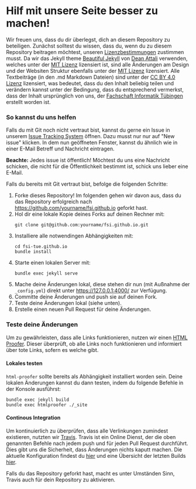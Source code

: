 # Hilf mit unsere Seite besser zu machen!

Wir freuen uns, dass du dir überlegst, dich an diesem Repository zu beteiligen.
Zunächst solltest du wissen, dass du, wenn du zu diesem Repository beitragen
möchtest, unseren
[Lizenzbestimmungen](/LICENSE.txt)
zustimmen musst. Da wir das Jekyll theme [Beautiful Jekyll](https://github.com/daattali/beautiful-jekyll) von [Dean Attali](https://deanattali.com) verwenden, welches unter der [MIT Lizenz](https://opensource.org/licenses/MIT) lizensiert ist, sind alle Änderungen am Design und der Websiten Struktur ebenfalls unter der [MIT Lizenz](https://opensource.org/licenses/MIT) lizensiert. Alle Textbeiträge (in den .md Markdown Dateien) sind unter der
[CC BY 4.0 Lizenz](https://creativecommons.org/licenses/by/4.0/) lizensiert, was bedeutet, dass du den Inhalt beliebig teilen und verändern kannst unter der Bedingung, dass du entsprechend vermerkst, dass der Inhalt ursprünglich von uns, der [Fachschaft Informatik Tübingen](https://www.fsi.uni-tuebingen.de/) erstellt worden ist.


### So kannst du uns helfen

Falls du mit Git noch nicht vertraut bist, kannst du gerne ein Issue in unserem
[Issue Tracking System](https://github.com/fsi-tue/fsi-tue.github.io/issues) öffnen. Dazu
musst nur nur auf "New issue" klicken. In dem nun geöffneten Fenster, kannst du
ähnlich wie in einer E-Mail Betreff und Nachricht eintragen.

**Beachte:** Jedes issue ist öffentlich! Möchtest du uns eine Nachricht
schicken, die nicht für die Öffentlichkeit bestimmt ist, schick uns lieber
eine E-Mail.


Falls du bereits mit Git vertraut bist, befolge die folgenden Schritte:

1. Forke dieses Repository! Im folgenden gehen wir davon aus, dass du das
   Repository erfolgreich nach https://github.com/yourname/fsi.github.io geforkt hast.
2. Hol dir eine lokale Kopie deines Forks auf deinen Rechner mit:
   ```
   git clone git@github.com:yourname/fsi.github.io.git
   ```
3. Installiere alle notwendingen Abhängigkeiten mit:
   ```
   cd fsi-tue.github.io
   bundle install
   ```
4. Starte einen lokalen Server mit:
   ```
   bundle exec jekyll serve
   ```
5. Mache deine Änderungen lokal, diese stehen dir nun (mit Außnahme der `_config.yml`) direkt unter https://127.0.0.1:4000/ zur Verfügung.
6. Committe deine Änderungen und push sie auf deinen Fork.
7. Teste deine Änderungen lokal (siehe unten).
8. Erstelle einen neuen Pull Request für deine Änderungen.

### Teste deine Änderungen

Um zu gewährleisten, dass alle Links funktionieren, nutzen wir einen [HTML Proofer](https://rubygems.org/gems/html-proofer). Dieser überprüft, ob alle Links noch funktionieren und informiert über tote Links, sofern es welche gibt.

#### Lokales testen

`html-proofer` sollte bereits als Abhängigkeit installiert worden sein. Deine lokalen Änderungen kannst du dann testen, indem du folgende Befehle in der Konsole ausführst:

```
bundle exec jekyll build
bundle exec htmlproofer ./_site
```

#### Continous Integration

Um kontinuierlich zu überprüfen, dass alle Verlinkungen zumindest existieren, nutzten wir [Travis](https://travis-ci.org/). Travis ist ein Online Dienst, der die oben genannten Befehle nach jedem push und für jeden Pull Request durchführt. Dies gibt uns die Sicherheit, dass Änderungen nichts kaputt machen. Die aktuelle Konfiguration findest du
[hier](https://github.com/fsi-tue/fsi-tue.github.io/blob/master/.travis.yml) und eine Übersicht der letzten Builds [hier](https://travis-ci.org/fsi-tue/fsi-tue.github.io/).

Falls du das Repository geforkt hast, macht es unter Umständen Sinn, Travis auch für dein Repository zu aktivieren.
